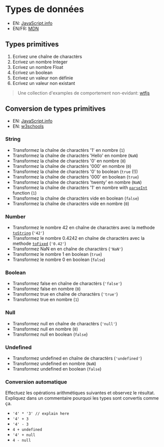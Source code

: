 # Types de données
+ EN: [JavaScript.info](https://javascript.info/types)
+ EN/FR: [MDN](https://developer.mozilla.org/en-US/docs/Web/JavaScript/Data_structures)

## Types primitives
1. Ecrivez une chaîne de charactèrs
2. Ecrivez un nombre Integer
3. Ecrivez un nombre Float
4. Ecrivez un boolean
5. Ecrivez un valeur non définie
6. Ecrivez un valeur non existant

> Une collection d'examples de comportement non-evidant: [wtfjs](https://github.com/denysdovhan/wtfjs)

## Conversion de types primitives
+ EN: [JavaScript.info](https://javascript.info/type-conversions)
+ EN: [w3schools](https://www.w3schools.com/js/js_type_conversion.asp)

### String
+ Transformez la chaîne de charactèrs '1' en nombre (`1`)
+ Transformez la chaîne de charactèrs 'Hello' en nombre (`NaN`)
+ Transformez la chaîne de charactèrs '0' en nombre (`0`)
+ Transformez la chaîne de charactèrs '000' en nombre (`0`)
+ Transformez la chaîne de charactèrs '0' to boolean (`true` (!))
+ Transformez la chaîne de charactèrs '000' en boolean (`true`)
+ Transformez la chaîne de charactèrs 'twenty' en nombre (`NaN`)
+ Transformez la chaîne de charactèrs '1' en nombre with [`parseInt`](https://developer.mozilla.org/en-US/docs/Web/JavaScript/Reference/Global_Objects/parseInt) function (`1`)
+ Transformez la chaîne de charactèrs vide en boolean (`false`)
+ Transformez la chaîne de charactèrs vide en nombre (`0`)

### Number
+ Transformez le nombre 42 en chaîne de charactèrs avec la methode [`toString`](https://developer.mozilla.org/en-US/docs/Web/JavaScript/Reference/Global_Objects/Number/toString) (`'42'`)
+ Transformez le nombre 0.4242 en chaîne de charactèrs avec la methode [`toFixed`](https://developer.mozilla.org/en-US/docs/Web/JavaScript/Reference/Global_Objects/Number/toFixed) (`'0.42'`)
+ Transformez NaN en en chaîne de charactèrs (`'NaN'`)
+ Transformez le nombre 1 en boolean (`true`)
+ Transformez le nombre 0 en boolean (`false`)

### Boolean
+ Transformez false en chaîne de charactèrs (`'false'`)
+ Transformez false en nombre (`0`)
+ Transformez true en chaîne de charactèrs (`'true'`)
+ Transformez true en nombre (`1`)

### Null
+ Transformez null en chaîne de charactèrs (`'null'`)
+ Transformez null en nombre (`0`)
+ Transformez null en boolean (`false`)

### Undefined
+ Transformez undefined en chaîne de charactèrs (`'undefined'`)
+ Transformez undefined en nombre (`NaN`)
+ Transformez undefined en boolean (`false`)

### Conversion automatique
Effectuez les opérations arithmétiques suivantes et observez le résultat.
Expliquez dans un commentaire pourquoi les types sont convertis comme ça.
+ `'4' * '3' // explain here`
+ `'4' + 3`
+ `'4' - 3`
+ `4 + undefined`
+ `'4' + null`
+ `4 - null`